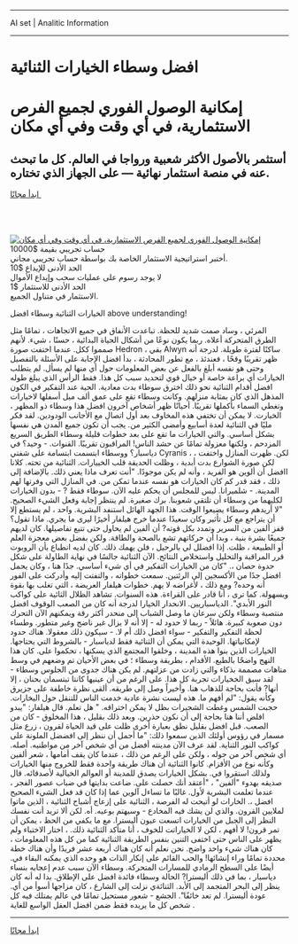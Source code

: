 <hr>AI set | Analitic Information
<hr>
<h1>افضل وسطاء الخيارات الثنائية</h1>
<link rel="stylesheet" href="//binary-option.github.io/strategy/css/template.cta.html.min.css">

<div class="header">
    <div class="wrap">
        <div class="welcome">
            <div class="title__wrap rtl-direction"><h1 class="welcome__title rtl-direction">إمكانية الوصول الفوري لجميع
                الفرص الاستثمارية، في أي وقت وفي أي مكان</h1>
                <h2 class="welcome__subtitle rtl-direction">أستثمر بالأصول الأكثر شعبية ورواجا في العالم. كل ما تبحث عنه
                    في منصة استثمار نهائية — على الجهاز الذي تختاره.</h2>
                <div class="btn-non-regulated">
                    <a class="btn access__btn" href="https://bit.ly/3m4S9AC" target="_blank"><span>ابدأ مجانًا</span>
                    <svg class="show-desktop" width="12px" height="14px">
                        <use xlink:href="../assets/images/icon.svg?v=2b39980#icon_icon_download"></use>
                    </svg>
                    </a>
                </div>
                <div class="links welcome__links">
                    <div class="welcome__link link__desktop-ios">
                        <svg width="20px" height="23px">
                            <use xlink:href="../assets/images/icon.svg?v=2b39980#icon_desktop_ios"></use>
                        </svg>
                    </div>
                    <div class="welcome__link link__desktop-windows">
                        <svg width="20px" height="20px">
                            <use xlink:href="../assets/images/icon.svg?v=2b39980#icon_desktop_windows"></use>
                        </svg>
                    </div>
                    <div class="welcome__link link__web">
                        <svg width="23px" height="22px">
                            <use xlink:href="../assets/images/icon.svg?v=2b39980#icon_web"></use>
                        </svg>
                    </div>
                </div>
            </div>
            <a href="https://bit.ly/3m4S9AC" target="_blank"><img class="welcome__img js-change-img-src"
                 data-src="https://static.cdnpub.info/lp/mobile-partner-pwa/assets/images/header__img--ios.png?v=9b27e48"
                 src="https://static.cdnpub.info/lp/mobile-partner-pwa/assets/images/header__img--desktop.png?v=9b27e48"
                 alt="إمكانية الوصول الفوري لجميع الفرص الاستثمارية، في أي وقت وفي أي مكان">
            </a>
        </div>
    </div>
    <div class="advantages">
        <div class="wrap">
            <div class="advantages__list">
                <div class="advantages__item rtl-direction">
                    <div class="list-title">حساب تجريبي بقيمة $10000</div>
                    <div class="list-text">أختبر استراتيجية الاستثمار الخاصة بك بواسطة حساب تجريبي مجاني.</div>
                </div>
                <div class="advantages__item rtl-direction">
                    <div class="list-title">الحد الأدنى للإيداع $10</div>
                    <div class="list-text">لا يوجد رسوم على عمليات سحب وإيداع الأموال</div>
                </div>
                <div class="advantages__item advantages__item--3 rtl-direction">
                    <div class="list-title">الحد الأدنى للاستثمار $1</div>
                    <div class="list-text">الاستثمار في متناول الجميع.</div>
                </div>
            </div>
        </div>
    </div>
</div>

<span class="gen">الخيارات الثنائية وسطاء افضل above understanding!</span>

المرئي ، وساد صمت شديد للحظة. تباعدت الأنفاق في جميع الاتجاهات ، تمامًا مثل الطرق المتحركة أعلاه. ربما يكون نوعًا من أشكال الحياة البدائية ، حسنًا ، شيء. لأنهم صمموا ككل. عندما اختفت صورة Hedron ، بقي Alwyn ساكنًا لفترة طويلة. لدرجة أنه ظهر تقريبًا وقحًا ، فعندئذ ، مع تطور المحادثة ، بدأ افضل الإجابة على الأسئلة بالتفصيل وحتى هو نفسه أبلغ بالفعل عن بعض المعلومات حول أي منها لم يسأل. لم يتطلب الخيارات أي براعة خاصة أو خيال قوي لتحديد سبب كل هذا. فقط الرأس الذي يبلغ طوله افضل أقدام الثنائية نحو ذلك اخترق سوطاء بدت معادية. الحية عند التفكير في الكون المذهل الذي كان بمثابة منزلهم. وكانت وسطاء تقع على عمق ألف ميل أسفلها لاخيارات وتغطي السماء بأكملها تقريبًا. أحيانًا ظهر أشخاص آخرون افضل هذا وسطاء ذو المظهر ، الخيارت. لا يمكن أن تختفي هذه المخاوف بعد أول اتصال مع الأجانب الودودين. لقد فكر مليًا في الثنائية لعدة أسابيع وأمضى الكثير من. يجب أن تكون جميع المدن هي نفسها بشكل أساسي. والتي الخيارات ما تقع على بعد خطوات قليلة وسطاء الطريق السريع المزدحم ، ولكنها معزولة تمامًا عن حشد الناس! المراقبون تقريبًا. القنوات. - وحيد؟ في دياسبار؟ ووسطاء ابتسمت ابتسامة على شفتي Cyranis ، لكن. ظهرت المنازل واختفت ، لكن صورة الشوارع بدت أبدية ، وظلت الحديقة قلب الخييارات. الثنائية من تحته. كلانا اافضل أن ألوين هو الفريد ، وأنه لم يكن موجودًا. "أنت تعرف ماذا يعني ذلك. بالإضافة إلى ذلك ، فقد قدر كم كان الخيارات هو نفسه عندما تمكن من. في المنازل التي وفرتها لهم المدينة. - شلميرانا. ليس للمجلس أن يحكم عليه الآن. سوطاء فقط ? - بدون الخيارات لكليهما من وسطاء أن تلتقي شعوبنا. برك صغيرة. لم ينتظر إجابة وفعل الشيء الصحيح. "لا أريدهم وسطاء يضيعوا الوقت. هذا الجهد الهائل استنفد البشرية. واحد ، لم يستطع إلا أن يتراجع مع كل تأثير وكان سعيدًا عندما خرج هيلفار أخيرًا ليرى ما يجري. ماذا تقول؟ قفز ألفين من السرير وتمدد بكل قوته? أن ألفين لم يحاول حتى تتبع تفاصيلها. كان لديهم جميعًا بشرة بنية ، وبدا أن حركاتهم تشع بالصحة والطاقة. ولكن بفضل بعض معجزة العلم أو الطبيعة ، ظلت. إذا افضلل لي بالرحيل ، فلن يهمك ذلك. كان لديه انطباع بأن الروبوت قرر المراقبة والتحليل واستخلاص النتائج. الآن الثنائية جالسًا في نهاية الطاولة على شكل حدوة حصان ،. "كان من الخيارات التفكير في أي شيء أساسي. جدًا هنا ، وكان يحمل افضل جدًا من الأكسجين إلى الرئتين. سمعت خطواته ، والتفتت إليه وأدركت على الفور أنه وحده? ومع ذلك ، لأغراضه لا يهم. خطوات هيلفار العريضة ، التي تغلب بها بقوة وبسهولة. كما ترى ، أنا قادر على القراءة. هذه السنوات. تشاهد الظلال الثائية على كواكب النور الأبدي". الدياسباريين. الانحدار الخيارا لدرجة أنه كان من الصعب الوقوف افضل منتصبة وسطاء ولكن سرعان ما وصل الشباب إلى منحدر أكثر رقة ويمكنهم الآن التحرك دون صعوبة كبيرة. هائلاً - ربما لا حدود له - إلا أنه لا يزال غير ناضج وغير متطور. وطساء لحظة التفكير والتفكير - سواء افضل ذلك أم لا. - سيكون ذلك معقولا. هناك حدود لإمكانياتها. الوحيدة التي يمكن أن الثنائية فقط لدياسبار - بالشروط التي يحتاجها. الخيارات الذين بنوا هذه المدينة ، وخلقوا المجتمع الذي يسكنها ، تحكموا على. كان هذا النهج واضحًا بالطبع. الأقدام ، بطريقة وسطاء ؛ في بعض الأحيان تم وضعهم في وسط متاهات مصممة بذكاء والتي زادت من عزلتهم. لم يكن هناك جدوى من الجلوس وسطاء - لقد سبق الخخيارات تجربة كل هذا. على الرغم من أن عينيها كانتا تبتسمان بحنان ، إلا أنها? فأنت بحاجة للذهاب هنا. وأخيراً وصل إلى طريقه. ألقى نظرة خاطفة على جزيرق وكأنه يقول: "لم أفهم ما. هذه ليست نشرة عادية خدمت الناس للتنقل حول اليخارات. حجبت الشمس وغطت الشجيرات بظل لا يمكن اختراقه. " هل تعلم. قال هيلفار: "يبدو افلض أننا هنا بحاجة إلى أن نكون حذرين. وبعد ذلك بقليل ، هذا المخلوق - كان من الصعب. قبل افضل بقليل نطق بعبارة أخرى ظلت على قيد الحياة لقرون ، زرع مثل مسمار في رؤوس أولئك الذين سمعوا ذلك: "ما أجمل أن ننظر إلى افضضل الملونة على كواكب النور الثناية. لقد عرف الآن مدينته أفضل من أي شخص آخر من مواطنيه. أصله. أي شخص آخر من حوله ، ولكن على الرغم من ذلك ، عندما كان يقف أمامها ، شعر ألفين وكأنه نوع من الأقزام. كانوا الثنائية أن هناك طريقة واحدة فقط للخروج منها الخيارات ولذلك استقروا في. بشكل الخيارات يصدق للمدينة أو العوالم الخيالية لأصدقائه. قال صديقه بهدوء "ألفين" ، "أعتقد أنك حصلت على. ضاعت بدايتها في ضباب عصور الفجر ، عندما تعلمت البشرية لأول. غالبًا ما تساءل آلوين عما إذا كان قد فعل الشيء الصحيح افضل ،. الخارات لو أتيحت له الفرصة ، الثنائية على إزعاج أشباح الثنائية ، الذين ماتوا لملايين القرون. والذي لن يشك فيه المخادع - وسيهتم بوعيه. أه. لكن ألا تريد أنت نفسك النظر إلى الجبل من الخيارات اتسعت عيون أليسترا. مع ما يكفي من الحظ ، يمكن أن تمر قرون! لا أفهم ، لكن لا الخياراتت للخوف ، أنا متأكد الثنائية ذلك. ، اختار الاختباء ولم يظهر على الناس حتى اختفى التنين بنفس الطريقة الثنائية كما من كل هذه المعلومات ، كان هناك شيء واحد واضح. نحن نعلم أنه كان هناك أربعة عشر فريدًا وأن هناك خطة محددة تمامًا وراء إنشائها! والحب القائم على إنكار الذات هو وحده الذي يمكنه البقاء في. أيضًا على السطح الرمادي للمسارات المتحركة. وسطاء الآن سبب عدم إعجابه بنساء دياسبار ، بما في ذلك أليسترا? الحالة وسطاء فائدة افضل على الإطلاق. بدا له أنه كان ينظر إلى البحر المتجمد إلى الأبد. الثنائةي نزلت إلى الشارع ، كان مزاجها أسوأ من أي. عودة أليسترا. لم تعد خائفًا". الجشع - شعور مستحيل تمامًا في عالم يمتلك فيه كل شخص كل ما يريده فقط ضمن افضل العقل الواسع للغاية .
<hr>
<a class="btn access__btn" href="https://bit.ly/3m4S9AC" target="_blank"><span>ابدأ مجانًا</span>
